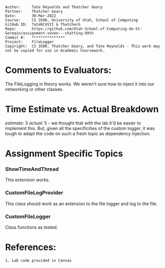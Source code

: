 ```
Author:     Tate Reynolds and Thatcher Geary
Partner:    Thatcher Geary
Date:       30-Mar-2022
Course:     CS 3500, University of Utah, School of Computing
GitHub ID:  TateRCXVII & ThatcherG
Repo:       https://github.com/Utah-School-of-Computing-de-St-Germain/assignment-seven---chatting-99th
Commit #:   ***************
Project:    FileLogger
Copyright:  CS 3500, Thatcher Geary, and Tate Reynolds - This work may not be copied for use in Academic Coursework.
```

# Comments to Evaluators:
The FileLogging in theory works. We weren't sure how to inject it into our networking or other classes.

# Time Estimate vs. Actual Breakdown
*estimate*: 3
*actual*: 5 - we thought that with the lab it'd be easier to implement this. But, given all the specificities of the custom logger,
it was tough to adapt the code on such a fresh topic as dependency injection.

# Assignment Specific Topics

### ShowTimeAndThread
This extension works.

### CustomFileLogProvider
This class should work as an extension to the file logger and log to the file.

### CustomFileLogger
Class functions as tested.



# References:
    1. Lab code provided in Canvas